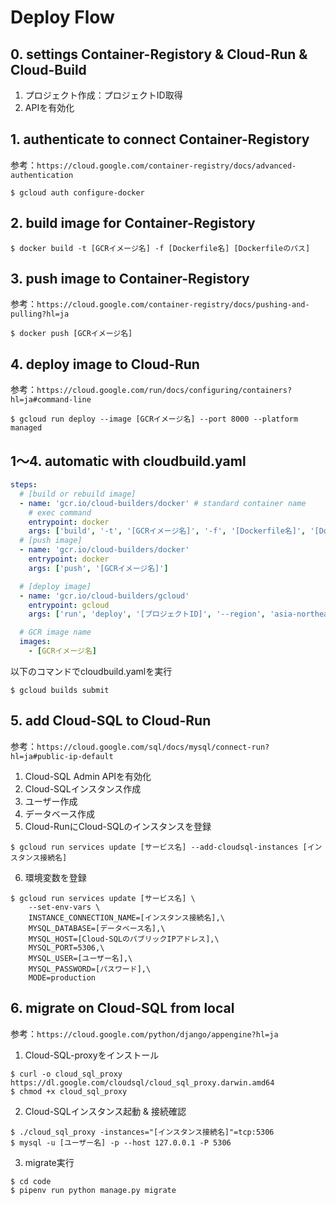 # Deploy Flow

## 0. settings Container-Registory & Cloud-Run & Cloud-Build
1. プロジェクト作成：プロジェクトID取得
2. APIを有効化

## 1. authenticate to connect Container-Registory
参考：`https://cloud.google.com/container-registry/docs/advanced-authentication`
```
$ gcloud auth configure-docker
```

## 2. build image for Container-Registory
```
$ docker build -t [GCRイメージ名] -f [Dockerfile名] [Dockerfileのパス]
```

## 3. push image to Container-Registory
参考：`https://cloud.google.com/container-registry/docs/pushing-and-pulling?hl=ja`
```
$ docker push [GCRイメージ名]
```

## 4. deploy image to Cloud-Run
参考：`https://cloud.google.com/run/docs/configuring/containers?hl=ja#command-line`
```
$ gcloud run deploy --image [GCRイメージ名] --port 8000 --platform managed
```


## 1〜4. automatic with cloudbuild.yaml
```yaml
steps:
  # [build or rebuild image]
  - name: 'gcr.io/cloud-builders/docker' # standard container name
    # exec command
    entrypoint: docker
    args: ['build', '-t', '[GCRイメージ名]', '-f', '[Dockerfile名]', '[Dockerfileのパス]']
  # [push image]
  - name: 'gcr.io/cloud-builders/docker'
    entrypoint: docker
    args: ['push', '[GCRイメージ名]']

  # [deploy image]
  - name: 'gcr.io/cloud-builders/gcloud'
    entrypoint: gcloud
    args: ['run', 'deploy', '[プロジェクトID]', '--region', 'asia-northeast1', '--image', '[GCRイメージ名]', '--port', '8000', '--platform', 'managed']

  # GCR image name
  images:
    - [GCRイメージ名]
```
以下のコマンドでcloudbuild.yamlを実行
```
$ gcloud builds submit
```


## 5. add Cloud-SQL to Cloud-Run
参考：`https://cloud.google.com/sql/docs/mysql/connect-run?hl=ja#public-ip-default`
1. Cloud-SQL Admin APIを有効化
2. Cloud-SQLインスタンス作成
3. ユーザー作成
4. データベース作成
5. Cloud-RunにCloud-SQLのインスタンスを登録
```
$ gcloud run services update [サービス名] --add-cloudsql-instances [インスタンス接続名]
```
6. 環境変数を登録
```
$ gcloud run services update [サービス名] \
    --set-env-vars \
    INSTANCE_CONNECTION_NAME=[インスタンス接続名],\
    MYSQL_DATABASE=[データベース名],\
    MYSQL_HOST=[Cloud-SQLのパブリックIPアドレス],\
    MYSQL_PORT=5306,\
    MYSQL_USER=[ユーザー名],\
    MYSQL_PASSWORD=[パスワード],\
    MODE=production
```

## 6. migrate on Cloud-SQL from local
参考：`https://cloud.google.com/python/django/appengine?hl=ja`
1. Cloud-SQL-proxyをインストール
```
$ curl -o cloud_sql_proxy https://dl.google.com/cloudsql/cloud_sql_proxy.darwin.amd64
$ chmod +x cloud_sql_proxy
```
2. Cloud-SQLインスタンス起動 & 接続確認
```
$ ./cloud_sql_proxy -instances="[インスタンス接続名]"=tcp:5306
$ mysql -u [ユーザー名] -p --host 127.0.0.1 -P 5306
```
3. migrate実行
```
$ cd code
$ pipenv run python manage.py migrate
```
